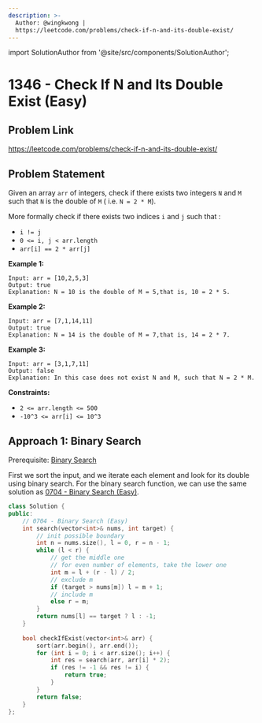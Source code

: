 ```yaml
---
description: >-
  Author: @wingkwong |
  https://leetcode.com/problems/check-if-n-and-its-double-exist/
---
```


import SolutionAuthor from '@site/src/components/SolutionAuthor';

# 1346 - Check If N and Its Double Exist (Easy)

## Problem Link

https://leetcode.com/problems/check-if-n-and-its-double-exist/

## Problem Statement

Given an array `arr` of integers, check if there exists two integers `N` and `M` such that `N` is the double of `M` ( i.e. `N = 2 * M`).

More formally check if there exists two indices `i` and `j` such that :

* `i != j`
* `0 <= i, j < arr.length`
* `arr[i] == 2 * arr[j]`

**Example 1:**

```
Input: arr = [10,2,5,3]
Output: true
Explanation: N = 10 is the double of M = 5,that is, 10 = 2 * 5.
```

**Example 2:**

```
Input: arr = [7,1,14,11]
Output: true
Explanation: N = 14 is the double of M = 7,that is, 14 = 2 * 7.
```

**Example 3:**

```
Input: arr = [3,1,7,11]
Output: false
Explanation: In this case does not exist N and M, such that N = 2 * M.
```

**Constraints:**

* `2 <= arr.length <= 500`
* `-10^3 <= arr[i] <= 10^3`

## Approach 1: Binary Search

Prerequisite: [Binary Search](../../tutorials/basic-topics/binary-search)

First we sort the input, and we iterate each element and look for its double using binary search. For the binary search function, we can use the same solution as [0704 - Binary Search (Easy)](../0700-0799/binary-search-easy).

<SolutionAuthor name="@wingkwong"/>

```cpp
class Solution {
public:
    // 0704 - Binary Search (Easy)
    int search(vector<int>& nums, int target) {
        // init possible boundary
        int n = nums.size(), l = 0, r = n - 1;
        while (l < r) {
            // get the middle one
            // for even number of elements, take the lower one
            int m = l + (r - l) / 2;
            // exclude m
            if (target > nums[m]) l = m + 1;
            // include m
            else r = m;
        }
        return nums[l] == target ? l : -1;
    }
    
    bool checkIfExist(vector<int>& arr) {
        sort(arr.begin(), arr.end());
        for (int i = 0; i < arr.size(); i++) {
            int res = search(arr, arr[i] * 2);
            if (res != -1 && res != i) {
                return true;
            }
        }
        return false;
    }
};
```

